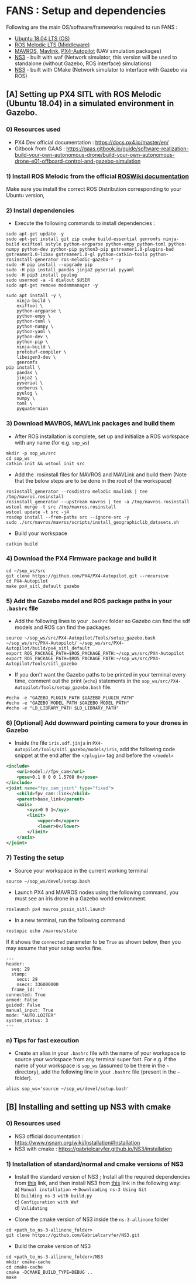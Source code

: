 # FANS : Setup and dependencies

Following are the main OS/software/frameworks required to run FANS : 
* [Ubuntu 18.04 LTS (OS)](https://releases.ubuntu.com/18.04/)
* [ROS Melodic LTS (Middleware)](http://wiki.ros.org/melodic)
* [MAVROS](http://wiki.ros.org/mavros), [Mavlink](https://mavlink.io/en/), [PX4-Autopilot](https://docs.px4.io/master/en/) (UAV simulation packages)
* [NS3](https://www.nsnam.org/) - built with waf (Network simulator, this version will be used to standalone (without Gazebo, ROS interface) simulations)
* [NS3](https://gabrielcarvfer.github.io/NS3/) - built with CMake (Network simulator to interface with Gazebo via ROS)


## [A] Setting up PX4 SITL with ROS Melodic (Ubuntu 18.04) in a simulated environment in Gazebo.

### 0) Resources used
* PX4 Dev official documentation : https://docs.px4.io/master/en/
* Gitbook from GAAS : https://gaas.gitbook.io/guide/software-realization-build-your-own-autonomous-drone/build-your-own-autonomous-drone-e01-offboard-control-and-gazebo-simulation 

### 1) Install ROS Melodic from the official [ROSWiki documentation](http://wiki.ros.org/melodic/Installation/Ubuntu)
Make sure you install the correct ROS Distribution corresponding to your Ubuntu version,

### 2) Install dependencies

* Execute the following commands to install dependencies : 
```
sudo apt-get update -y
sudo apt-get install git zip cmake build-essential genromfs ninja-build exiftool astyle python-argparse python-empy python-toml python-numpy python-dev python-pip python3-pip gstreamer1.0-plugins-bad gstreamer1.0-libav gstreamer1.0-gl python-catkin-tools python-rosinstall-generator ros-melodic-gazebo-* -y
sudo -H pip install --upgrade pip
sudo -H pip install pandas jinja2 pyserial pyyaml
sudo -H pip3 install pyulog
sudo usermod -a -G dialout $USER
sudo apt-get remove modemmanager -y

sudo apt install -y \
	ninja-build \
	exiftool \
	python-argparse \
	python-empy \
	python-toml \
	python-numpy \
	python-yaml \
	python-dev \
	python-pip \
	ninja-build \
	protobuf-compiler \
	libeigen3-dev \
	genromfs
pip install \
	pandas \
	jinja2 \
	pyserial \
	cerberus \
	pyulog \
	numpy \
	toml \
	pyquaternion
```

### 3) Download MAVROS, MAVLink packages and build them
* After ROS installation is complete, set up and initialize a ROS workspace with any name (for e.g. `sop_ws`)
```
mkdir -p sop_ws/src
cd sop_ws
catkin init && wstool init src
```
* Add the .rosinstall files for MAVROS and MAVLink and build them (Note that the below steps are to be done in the root of the workspace)
```
rosinstall_generator --rosdistro melodic mavlink | tee /tmp/mavros.rosinstall
rosinstall_generator --upstream mavros | tee -a /tmp/mavros.rosinstall
wstool merge -t src /tmp/mavros.rosinstall
wstool update -t src -j4
rosdep install --from-paths src --ignore-src -y
sudo ./src/mavros/mavros/scripts/install_geographiclib_datasets.sh

```
* Build your workspace
```
catkin build 
```

### 4) Download the PX4 Firmware package and build it
```
cd ~/sop_ws/src
git clone https://github.com/PX4/PX4-Autopilot.git --recursive
cd PX4-Autopilot
make px4_sitl_default gazebo 
```

### 5) Add the Gazebo model and ROS package paths in your `.bashrc` file
* Add the following lines to your `.bashrc` folder so Gazebo can find the sdf models and ROS can find the packages.
```
source ~/sop_ws/src/PX4-Autopilot/Tools/setup_gazebo.bash ~/sop_ws/src/PX4-Autopilot/ ~/sop_ws/src/PX4-Autopilot/build/px4_sitl_default
export ROS_PACKAGE_PATH=$ROS_PACKAGE_PATH:~/sop_ws/src/PX4-Autopilot
export ROS_PACKAGE_PATH=$ROS_PACKAGE_PATH:~/sop_ws/src/PX4-Autopilot/Tools/sitl_gazebo
```
* If you don't want the Gazebo paths to be printed in your terminal every time, comment out the print (`echo`) statements in the `sop_ws/src/PX4-Autopilot/Tools/setup_gazebo.bash` file.
```
#echo -e "GAZEBO_PLUGIN_PATH $GAZEBO_PLUGIN_PATH"
#echo -e "GAZEBO_MODEL_PATH $GAZEBO_MODEL_PATH"
#echo -e "LD_LIBRARY_PATH $LD_LIBRARY_PATH"
```
### 6) [Optional] Add downward pointing camera to your drones in Gazebo
* Inside the file `iris.sdf.jinja` in `PX4-Autopilot/Tools/sitl_gazebo/models/iris`, add the following code snippet at the end after the `</plugin>` tag and before the `</model>` 
```xml
<include>
	<uri>model://fpv_cam</uri>
	<pose>0.1 0 0 0 1.5708 0</pose>
</include>
<joint name="fpv_cam_joint" type="fixed">
	<child>fpv_cam::link</child>
	<parent>base_link</parent>
	<axis>
		<xyz>0 0 1</xyz>
		<limit>
			<upper>0</upper>
			<lower>0</lower>
		</limit>
	</axis>
</joint>
```
### 7) Testing the setup
* Source your workspace in the current working terminal
```
source ~/sop_ws/devel/setup.bash
```
* Launch PX4 and MAVROS nodes using the following command, you must see an iris drone in a Gazebo world environment.
```
roslaunch px4 mavros_posix_sitl.launch
```
* In a new terminal, run the following command
```
rostopic echo /mavros/state
```
If it shows the `connected` parameter to be `True` as shown below, then you may assume that your setup works fine. 
```
---
header: 
  seq: 29
  stamp: 
    secs: 29
    nsecs: 336000000
  frame_id: ''
connected: True
armed: False
guided: False
manual_input: True
mode: "AUTO.LOITER"
system_status: 3
---
```

### n) Tips for fast execution
* Create an alias in your `.bashrc` file with the name of your workspace to source your workspace from any terminal super fast. For e.g. if the name of your workspace is `sop_ws` (assumed to be there in the `~` directory), add the following line in your `.bashrc` file (present in the `~` folder).
```
alias sop_ws='source ~/sop_ws/devel/setup.bash'
```

## [B] Installing and setting up NS3 with cmake

### 0) Resources used
* NS3 official documentation : https://www.nsnam.org/wiki/Installation#Installation
* NS3 with cmake : https://gabrielcarvfer.github.io/NS3/installation

### 1) Installation of standard/normal and cmake versions of NS3
* Install the standard version of NS3 ; Install all the required dependencies from [this](https://www.nsnam.org/wiki/Installation#Ubuntu.2FDebian.2FMint) link, and then install NS3 from [this](https://www.nsnam.org/wiki/Installation#Installation) link in the following way: <br/>
a) `Manual installation` -> `Downloading ns-3 Using Git` <br/>
b) `Building ns-3 with build.py` <br/>
c) `Configuration with Waf` <br/>
d) `Validating` <br/>

* Clone the cmake version of NS3 inside the `ns-3-allinone` folder
```
cd <path_to_ns-3-allinone_folder>
git clone https://github.com/Gabrielcarvfer/NS3.git
```

* Build the cmake version of NS3
```
cd <path_to_ns-3-allinone_folder>/NS3
mkdir cmake-cache
cd cmake-cache
cmake -DCMAKE_BUILD_TYPE=DEBUG ..
make
```

